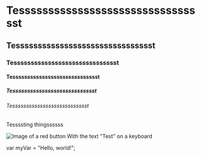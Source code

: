 # Tesssssssssssssssssssssssssssssssst
## Tessssssssssssssssssssssssssssssst
### Tesssssssssssssssssssssssssssssst
#### Tessssssssssssssssssssssssssssst
##### Tesssssssssssssssssssssssssssst
###### Tessssssssssssssssssssssssssst


Tessssting thingssssss

![Image of a red button With the text "Test" on a keyboard](https://www.groeoenlandhof.de/wp-content/uploads/2024/05/test.jpg)

var myVar = "Hello, world!";
